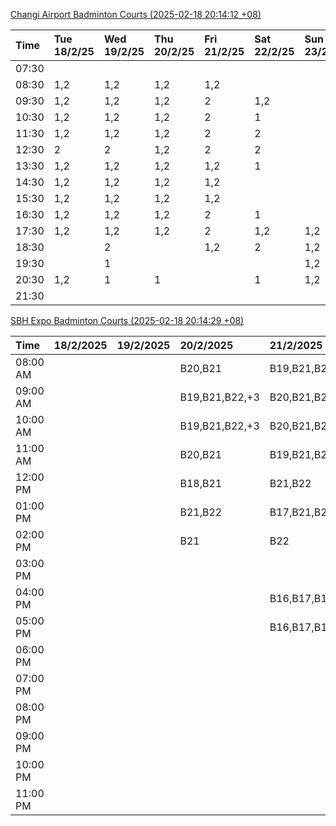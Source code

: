 [Changi Airport Badminton Courts (2025-02-18 20:14:12 +08)](https://www.carc.org.sg/FacilityBooking.aspx)

| Time   | Tue 18/2/25   | Wed 19/2/25   | Thu 20/2/25   | Fri 21/2/25   | Sat 22/2/25   | Sun 23/2/25   | Mon 24/2/25   |
|:-------|:--------------|:--------------|:--------------|:--------------|:--------------|:--------------|:--------------|
| 07:30  |               |               |               |               |               |               |               |
| 08:30  | 1,2           | 1,2           | 1,2           | 1,2           |               |               | 1,2           |
| 09:30  | 1,2           | 1,2           | 1,2           | 2             | 1,2           |               | 1,2           |
| 10:30  | 1,2           | 1,2           | 1,2           | 2             | 1             |               | 1             |
| 11:30  | 1,2           | 1,2           | 1,2           | 2             | 2             |               | 1             |
| 12:30  | 2             | 2             | 1,2           | 2             | 2             |               | 1,2           |
| 13:30  | 1,2           | 1,2           | 1,2           | 1,2           | 1             |               | 1,2           |
| 14:30  | 1,2           | 1,2           | 1,2           | 1,2           |               |               | 1,2           |
| 15:30  | 1,2           | 1,2           | 1,2           | 1,2           |               |               | 1,2           |
| 16:30  | 1,2           | 1,2           | 1,2           | 2             | 1             |               | 1,2           |
| 17:30  | 1,2           | 1,2           | 1,2           | 2             | 1,2           | 1,2           | 1,2           |
| 18:30  |               | 2             |               | 1,2           | 2             | 1,2           | 1,2           |
| 19:30  |               | 1             |               |               |               | 1,2           | 1             |
| 20:30  | 1,2           | 1             | 1             |               | 1             | 1,2           | 1             |
| 21:30  |               |               |               |               |               |               |               |

[SBH Expo Badminton Courts (2025-02-18 20:14:29 +08)](https://singaporebadmintonhall.getomnify.com/widgets/O3MRKGBH359GA55KHMG1RD)

| Time     | 18/2/2025   | 19/2/2025   | 20/2/2025      | 21/2/2025      | 22/2/2025      | 23/2/2025      | 24/2/2025      |
|:---------|:------------|:------------|:---------------|:---------------|:---------------|:---------------|:---------------|
| 08:00 AM |             |             | B20,B21        | B19,B21,B22,+4 | B16            |                |                |
| 09:00 AM |             |             | B19,B21,B22,+3 | B20,B21,B22,+2 | B16,B17        |                |                |
| 10:00 AM |             |             | B19,B21,B22,+3 | B20,B21,B22,+3 | B19,B20,B22,+2 |                |                |
| 11:00 AM |             |             | B20,B21        | B19,B21,B22,+2 | B18,B20,B22,+1 |                |                |
| 12:00 PM |             |             | B18,B21        | B21,B22        | B18,B20,B22,+2 |                |                |
| 01:00 PM |             |             | B21,B22        | B17,B21,B22    | B18,B19,B22,+2 |                |                |
| 02:00 PM |             |             | B21            | B22            | B16,B21,B22    |                |                |
| 03:00 PM |             |             |                |                |                |                |                |
| 04:00 PM |             |             |                | B16,B17,B18    |                |                |                |
| 05:00 PM |             |             |                | B16,B17,B18    |                |                |                |
| 06:00 PM |             |             |                |                |                |                |                |
| 07:00 PM |             |             |                |                |                |                |                |
| 08:00 PM |             |             |                |                |                |                | B21            |
| 09:00 PM |             |             |                |                |                |                | B16,B19,B21,+2 |
| 10:00 PM |             |             |                |                | B17,B20,B21,+6 | B19,B20,B21,+6 | A10,A8,A9,+7   |
| 11:00 PM |             |             |                |                | B20,B21,B22,+6 | B20,B21,B22,+8 | A10,A8,A9,+7   |
